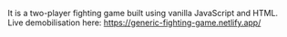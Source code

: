 It is a two-player fighting game built using vanilla JavaScript and HTML. Live demobilisation here: https://generic-fighting-game.netlify.app/
